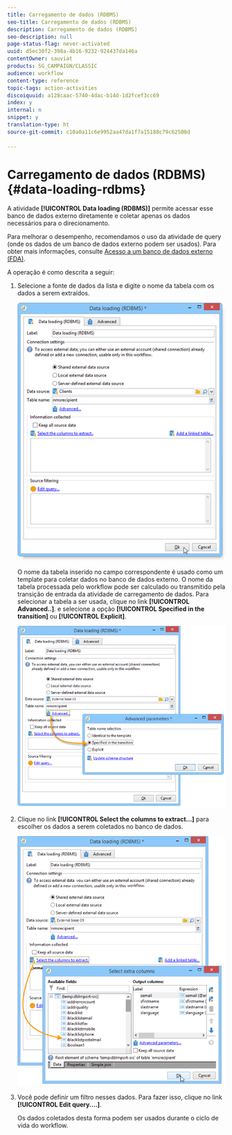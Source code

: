 ```yaml
---
title: Carregamento de dados (RDBMS)
seo-title: Carregamento de dados (RDBMS)
description: Carregamento de dados (RDBMS)
seo-description: null
page-status-flag: never-activated
uuid: d5ec30f2-398a-4b16-9232-924437da146a
contentOwner: sauviat
products: SG_CAMPAIGN/CLASSIC
audience: workflow
content-type: reference
topic-tags: action-activities
discoiquuid: a128caac-5740-4dac-b14d-1d2fcef3cc69
index: y
internal: n
snippet: y
translation-type: ht
source-git-commit: c10a0a11c6e9952aa47da1f7a15188c79c62508d

---
```



# Carregamento de dados (RDBMS){#data-loading-rdbms}

A atividade **[!UICONTROL Data loading (RDBMS)]** permite acessar esse banco de dados externo diretamente e coletar apenas os dados necessários para o direcionamento.

Para melhorar o desempenho, recomendamos o uso da atividade de query (onde os dados de um banco de dados externo podem ser usados). Para obter mais informações, consulte [Acesso a um banco de dados externo (FDA)](../../workflow/using/accessing-an-external-database--fda-.md).

A operação é como descrita a seguir:

1. Selecione a fonte de dados da lista e digite o nome da tabela com os dados a serem extraídos.

   ![](assets/s_advuser_wf_sgbd_sample_1.png)

   O nome da tabela inserido no campo correspondente é usado como um template para coletar dados no banco de dados externo. O nome da tabela processada pelo workflow pode ser calculado ou transmitido pela transição de entrada da atividade de carregamento de dados. Para selecionar a tabela a ser usada, clique no link **[!UICONTROL Advanced..]**. e selecione a opção **[!UICONTROL Specified in the transition]** ou **[!UICONTROL Explicit]**.

   ![](assets/s_advuser_wf_sgbd_sample_5.png)

1. Clique no link **[!UICONTROL Select the columns to extract...]** para escolher os dados a serem coletados no banco de dados.

   ![](assets/s_advuser_wf_sgbd_sample_2.png)

1. Você pode definir um filtro nesses dados. Para fazer isso, clique no link **[!UICONTROL Edit query....]**.

   Os dados coletados desta forma podem ser usados durante o ciclo de vida do workflow.

